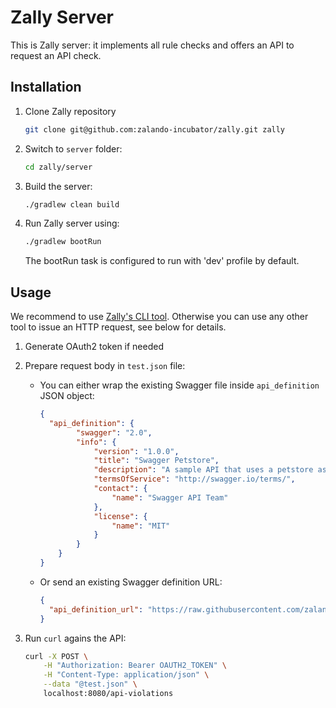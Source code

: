 # Zally Server

This is Zally server: it implements all rule checks and offers an API to request
an API check.

## Installation

1. Clone Zally repository
    ```bash
    git clone git@github.com:zalando-incubator/zally.git zally
    ```

2. Switch to `server` folder:
	```bash
	cd zally/server
	```

3. Build the server:
    ```bash
    ./gradlew clean build
    ```

4. Run Zally server using:
    ```bash
    ./gradlew bootRun
    ```
    The bootRun task is configured to run with 'dev' profile by default.


## Usage

We recommend to use [Zally's CLI tool](../cli). Otherwise you can use any other 
tool to issue an HTTP request, see below for details.

1. Generate OAuth2 token if needed

2. Prepare request body in `test.json` file:

    * You can either wrap the existing Swagger file inside `api_definition` JSON
      object:

        ```json
        {
          "api_definition": {
                "swagger": "2.0",
                "info": {
                    "version": "1.0.0",
                    "title": "Swagger Petstore",
                    "description": "A sample API that uses a petstore as an example to demonstrate features in the swagger-2.0 specification",
                    "termsOfService": "http://swagger.io/terms/",
                    "contact": {
                        "name": "Swagger API Team"
                    },
                    "license": {
                        "name": "MIT"
                    }
                }
            }
        }
        ```

    * Or send an existing Swagger definition URL:

        ```json
        {
          "api_definition_url": "https://raw.githubusercontent.com/zalando-incubator/zally/master/server/src/test/resources/fixtures/api_spp.json"
        }
        ```

3. Run `curl` agains the API:
    ```bash
    curl -X POST \
        -H "Authorization: Bearer OAUTH2_TOKEN" \
        -H "Content-Type: application/json" \
        --data "@test.json" \
        localhost:8080/api-violations
    ```
